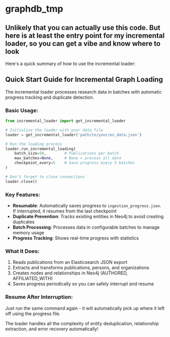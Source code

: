 # graphdb_tmp

## Unlikely that you can actually use this code. But here is at least the entry point for my incremental loader, so you can get a vibe and know where to look

Here's a quick summary of how to use the incremental loader:

## Quick Start Guide for Incremental Graph Loading

The incremental loader processes research data in batches with automatic progress tracking and duplicate detection.

### Basic Usage:
```python
from incremental_loader import get_incremental_loader

# Initialize the loader with your data file
loader = get_incremental_loader('path/to/your/es_data.json')

# Run the loading process
loader.run_incremental_loading(
    batch_size=50,        # Publications per batch
    max_batches=None,     # None = process all data
    checkpoint_every=5    # Save progress every 5 batches
)

# Don't forget to close connections
loader.close()
```

### Key Features:
- **Resumable**: Automatically saves progress to `ingestion_progress.json`. If interrupted, it resumes from the last checkpoint
- **Duplicate Prevention**: Tracks existing entities in Neo4j to avoid creating duplicates
- **Batch Processing**: Processes data in configurable batches to manage memory usage
- **Progress Tracking**: Shows real-time progress with statistics

### What It Does:
1. Reads publications from an Elasticsearch JSON export
2. Extracts and transforms publications, persons, and organizations
3. Creates nodes and relationships in Neo4j (AUTHORED, AFFILIATED_WITH)
4. Saves progress periodically so you can safely interrupt and resume

### Resume After Interruption:
Just run the same command again - it will automatically pick up where it left off using the progress file.

The loader handles all the complexity of entity deduplication, relationship extraction, and error recovery automatically!
